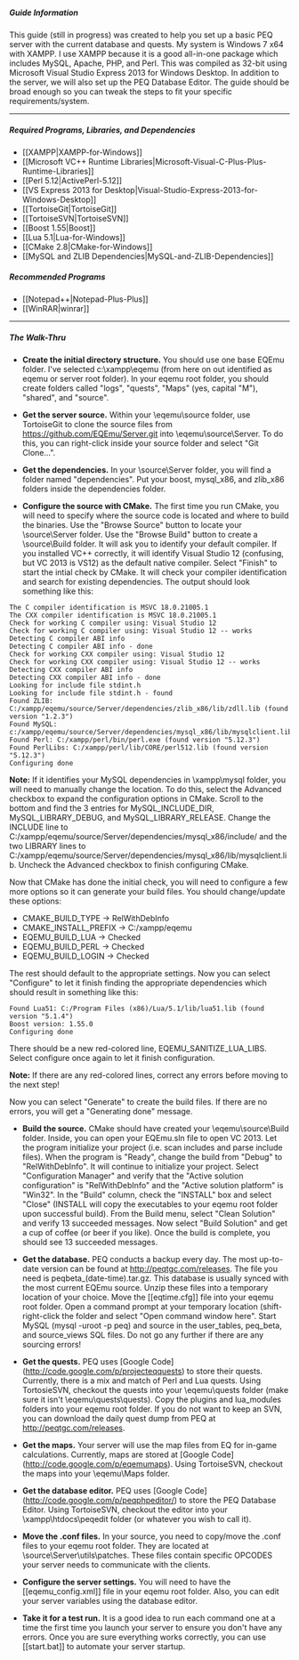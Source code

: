 ##### Guide Information
This guide (still in progress) was created to help you set up a basic PEQ server with the current database and quests. My system is Windows 7 x64 with XAMPP. I use XAMPP because it is a good all-in-one package which includes MySQL, Apache, PHP, and Perl. This was compiled as 32-bit using Microsoft Visual Studio Express 2013 for Windows Desktop. In addition to the server, we will also set up the PEQ Database Editor. The guide should be broad enough so you can tweak the steps to fit your specific requirements/system.

***

##### Required Programs, Libraries, and Dependencies
* [[XAMPP|XAMPP-for-Windows]]
* [[Microsoft VC++ Runtime Libraries|Microsoft-Visual-C-Plus-Plus-Runtime-Libraries]]
* [[Perl 5.12|ActivePerl-5.12]]
* [[VS Express 2013 for Desktop|Visual-Studio-Express-2013-for-Windows-Desktop]]
* [[TortoiseGit|TortoiseGit]]
* [[TortoiseSVN|TortoiseSVN]]
* [[Boost 1.55|Boost]]
* [[Lua 5.1|Lua-for-Windows]]
* [[CMake 2.8|CMake-for-Windows]]
* [[MySQL and ZLIB Dependencies|MySQL-and-ZLIB-Dependencies]]

##### Recommended Programs
* [[Notepad++|Notepad-Plus-Plus]]
* [[WinRAR|winrar]]

***

##### The Walk-Thru
* **Create the initial directory structure.** You should use one base EQEmu folder. I've selected c:\xampp\eqemu (from here on out identified as eqemu or server root folder). In your eqemu root folder, you should create folders called "logs", "quests", "Maps" (yes, capital "M"), "shared", and "source".

* **Get the server source.** Within your \eqemu\source folder, use TortoiseGit to clone the source files from https://github.com/EQEmu/Server.git into \eqemu\source\Server\. To do this, you can right-click inside your source folder and select "Git Clone...".

* **Get the dependencies.** In your \source\Server folder, you will find a folder named "dependencies". Put your boost, mysql_x86, and zlib_x86 folders inside the dependencies folder.

* **Configure the source with CMake.** The first time you run CMake, you will need to specify where the source code is located and where to build the binaries. Use the "Browse Source" button to locate your \source\Server folder. Use the "Browse Build" button to create a \source\Build folder. It will ask you to identify your default compiler. If you installed VC++ correctly, it will identify Visual Studio 12 (confusing, but VC 2013 is VS12) as the default native compiler. Select "Finish" to start the intial check by CMake. It will check your compiler identification and search for existing dependencies. The output should look something like this:
```
The C compiler identification is MSVC 18.0.21005.1
The CXX compiler identification is MSVC 18.0.21005.1
Check for working C compiler using: Visual Studio 12
Check for working C compiler using: Visual Studio 12 -- works
Detecting C compiler ABI info
Detecting C compiler ABI info - done
Check for working CXX compiler using: Visual Studio 12
Check for working CXX compiler using: Visual Studio 12 -- works
Detecting CXX compiler ABI info
Detecting CXX compiler ABI info - done
Looking for include file stdint.h
Looking for include file stdint.h - found
Found ZLIB: C:/xampp/eqemu/source/Server/dependencies/zlib_x86/lib/zdll.lib (found version "1.2.3")
Found MySQL: c:/xampp/eqemu/source/Server/dependencies/mysql_x86/lib/mysqlclient.lib
Found Perl: C:/xampp/perl/bin/perl.exe (found version "5.12.3")
Found PerlLibs: C:/xampp/perl/lib/CORE/perl512.lib (found version "5.12.3")
Configuring done
```
**Note:** If it identifies your MySQL dependencies in \xampp\mysql folder, you will need to manually change the location. To do this, select the Advanced checkbox to expand the configuration options in CMake. Scroll to the bottom and find the 3 entries for MySQL_INCLUDE_DIR, MySQL_LIBRARY_DEBUG, and MySQL_LIBRARY_RELEASE. Change the INCLUDE line to C:/xampp/eqemu/source/Server/dependencies/mysql_x86/include/ and the two LIBRARY lines to C:/xampp/eqemu/source/Server/dependencies/mysql_x86/lib/mysqlclient.lib. Uncheck the Advanced checkbox to finish configuring CMake.

  Now that CMake has done the initial check, you will need to configure a few more options so it can generate your build files. You should change/update these options:
  * CMAKE_BUILD_TYPE -> RelWithDebInfo
  * CMAKE_INSTALL_PREFIX -> C:/xampp/eqemu
  * EQEMU_BUILD_LUA -> Checked
  * EQEMU_BUILD_PERL -> Checked
  * EQEMU_BUILD_LOGIN -> Checked

  The rest should default to the appropriate settings. Now you can select "Configure" to let it finish finding the appropriate dependencies which should result in something like this:
```
Found Lua51: C:/Program Files (x86)/Lua/5.1/lib/lua51.lib (found version "5.1.4")
Boost version: 1.55.0
Configuring done
```
  There should be a new red-colored line, EQEMU_SANITIZE_LUA_LIBS. Select configure once again to let it finish configuration.

  **Note:** If there are any red-colored lines, correct any errors before moving to the next step!

  Now you can select "Generate" to create the build files. If there are no errors, you will get a "Generating done" message.

* **Build the source.** CMake should have created your \eqemu\source\Build folder. Inside, you can open your EQEmu.sln file to open VC 2013. Let the program initialize your project (i.e. scan includes and parse include files). When the program is "Ready", change the build from "Debug" to "RelWithDebInfo". It will continue to initialize your project. Select "Configuration Manager" and verify that the "Active solution configuration" is "RelWithDebInfo" and the "Active solution platform" is "Win32". In the "Build" column, check the "INSTALL" box and select "Close" (INSTALL will copy the executables to your eqemu root folder upon successful build). From the Build menu, select "Clean Solution" and verify 13 succeeded messages. Now select "Build Solution" and get a cup of coffee (or beer if you like). Once the build is complete, you should see 13 succeeded messages.

* **Get the database.** PEQ conducts a backup every day. The most up-to-date version can be found at http://peqtgc.com/releases. The file you need is peqbeta_(date-time).tar.gz. This database is usually synced with the most current EQEmu source. Unzip these files into a temporary location of your choice. Move the [[eqtime.cfg]] file into your eqemu root folder. Open a command prompt at your temporary location (shift-right-click the folder and select "Open command window here". Start MySQL (mysql -uroot -p peq) and source in the user_tables, peq_beta, and source_views SQL files. Do not go any further if there are any sourcing errors!

* **Get the quests.** PEQ uses [Google Code] (http://code.google.com/p/projecteqquests) to store their quests. Currently, there is a mix and match of Perl and Lua quests. Using TortosieSVN, checkout the quests into your \eqemu\quests folder (make sure it isn't \eqemu\quests\quests). Copy the plugins and lua_modules folders into your eqemu root folder. If you do not want to keep an SVN, you can download the daily quest dump from PEQ at http://peqtgc.com/releases.

* **Get the maps.** Your server will use the map files from EQ for in-game calculations. Currently, maps are stored at [Google Code] (http://code.google.com/p/eqemumaps). Using TortoiseSVN, checkout the maps into your \eqemu\Maps folder.

* **Get the database editor.** PEQ uses [Google Code] (http://code.google.com/p/peqphpeditor/) to store the PEQ Database Editor. Using TortoiseSVN, checkout the editor into your \xampp\htdocs\peqedit folder (or whatever you wish to call it).

* **Move the .conf files.** In your source, you need to copy/move the .conf files to your eqemu root folder. They are located at \source\Server\utils\patches. These files contain specific OPCODES your server needs to communicate with the clients.

* **Configure the server settings.** You will need to have the [[eqemu_config.xml]] file in your eqemu root folder. Also, you can edit your server variables using the database editor.

* **Take it for a test run.** It is a good idea to run each command one at a time the first time you launch your server to ensure you don't have any errors. Once you are sure everything works correctly, you can use [[start.bat]] to automate your server startup.
